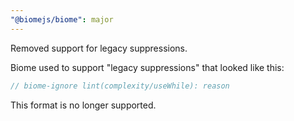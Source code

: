 ```yaml
---
"@biomejs/biome": major
---
```


Removed support for legacy suppressions.

Biome used to support "legacy suppressions" that looked like this:

```js
// biome-ignore lint(complexity/useWhile): reason
```

This format is no longer supported.
